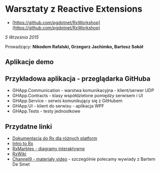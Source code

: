 # Warsztaty z Reactive Extensions
* [https://github.com/pgdotnet/RxWorkshop](https://github.com/pgdotnet/RxWorkshop)

*5 Września 2015*

Prowadzący: **Nikodem Rafalski, Grzegorz Jachimko, Bartosz Sokół**

## Aplikacje demo

## Przykładowa aplikacja - przeglądarka GitHuba
* GHApp.Communication - warstwa komunikacyjna - klient/serwer UDP
* GHApp.Contracts - klasy współdzielone pomiędzy serwisem i UI
* GHApp.Service - serwis komunikujący się z GitHubem
* GHApp.UI - klient do serwisu - aplikacja WPF
* GHApp.Tests - testy jednostkowe

## Przydatne linki
* [Dokumentacja do Rx dla różnych platform](http://reactivex.io/)
* [Intro to Rx](http://www.introtorx.com/)
* [RxMarbles - diagramy interaktywne](http://rxmarbles.com/)
* [RxWiki](http://rxwiki.wikidot.com/)
* [Channel9 - materiały video](https://channel9.msdn.com/Search?term=reactive%20extensions#ch9Search) - szczególnie polecamy wywiady z Bartem De Smet

